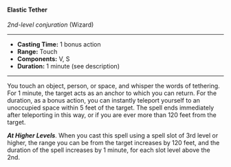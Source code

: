 #### Elastic Tether
*2nd-level conjuration* (Wizard)
___
- **Casting Time:** 1 bonus action
- **Range:** Touch
- **Components:** V, S
- **Duration:** 1 minute (see description)
---
You touch an object, person, or space, and whisper the words of tethering. For 1 minute, the target acts as an anchor to which you can return. For the duration, as a bonus action, you can instantly teleport yourself to an unoccupied space within 5 feet of the target. The spell ends immediately after teleporting in this way, or if you are ever more than 120 feet from the target.

***At Higher Levels***. When you cast this spell using a spell slot of 3rd level or higher, the range you can be from the target increases by 120 feet, and the duration of the spell increases by 1 minute, for each slot level above the 2nd.
